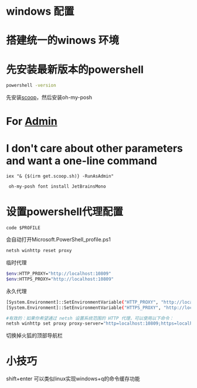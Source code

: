# windows 配置

# 搭建统一的winows 环境

# 先安装最新版本的powershell

```bash
powershell -version
```




先安装[scoop](https://github.com/ScoopInstaller/Scoop)，然后安装oh-my-posh
# For [Admin](https://github.com/ScoopInstaller/Install)
# I don't care about other parameters and want a one-line command
```
iex "& {$(irm get.scoop.sh)} -RunAsAdmin"
```




```bash
 oh-my-posh font install JetBrainsMono
```

# 



# 设置powershell代理配置

```
code $PROFILE
```

会自动打开Microsoft.PowerShell_profile.ps1

```bash
netsh winhttp reset proxy
```

临时代理

```bash
$env:HTTP_PROXY="http://localhost:10809"
$env:HTTPS_PROXY="http://localhost:10809"
```

永久代理

```bash
[System.Environment]::SetEnvironmentVariable("HTTP_PROXY", "http://localhost:10809", "Machine")
[System.Environment]::SetEnvironmentVariable("HTTPS_PROXY", "http://localhost:10809", "Machine")

#有效的：如果你希望通过 netsh 设置系统范围的 HTTP 代理，可以使用以下命令：
netsh winhttp set proxy proxy-server="http=localhost:10809;https=localhost:10809"
```

切换掉火狐的顶部导航栏





# 小技巧

shift+enter 可以类似linux实现windows+q的命令缓存功能
